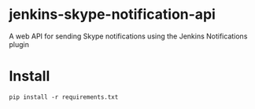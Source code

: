# jenkins-skype-notification-api
A web API for sending Skype notifications using the Jenkins Notifications plugin

# Install

    pip install -r requirements.txt
